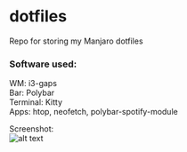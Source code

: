 # dotfiles
Repo for storing my Manjaro dotfiles</br>

<h3>Software used:</h3>
WM: i3-gaps</br>
Bar: Polybar</br>
Terminal: Kitty</br>
Apps: htop, neofetch, polybar-spotify-module</br>

Screenshot:</br>
![alt text](https://i.imgur.com/ZDnZ7MS.png)
